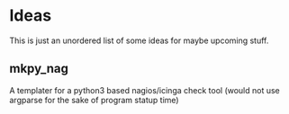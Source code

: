 # Ideas

This is just an unordered list of some ideas for maybe upcoming stuff.

## mkpy_nag
A templater for a python3 based nagios/icinga check tool 
(would not use argparse for the sake of program statup time)

